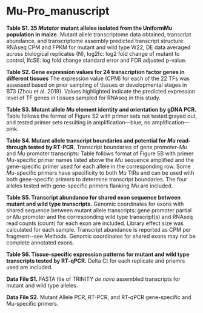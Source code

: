 # Mu-Pro_manuscript

**Table S1. 35 *Mutator* mutant alleles isolated from the UniformMu population in maize.** Mutant allele transcriptome data obtained, transcript abundance, and transcriptome assembly predicted transcript structure. RNAseq CPM and FPKM for mutant and wild type W22, DE data averaged across biological replicates (N), log2fc: log2 fold change of mutant to control, lfcSE: log fold change standard error and FDR adjusted p-value.

**Table S2. Gene expression values for 24 transcription factor genes in different tissues** The expression value (CPM) for each of the 22 TFs was assessed based on prior sampling of tissues or developmental stages in B73 (Zhou et al. 2019). Values highlighted indicate the predicted expression level of TF genes in tissues sampled for RNAseq in this study.

**Table S3. Mutant allele *Mu* element identity and orientation by gDNA PCR.** Table follows the format of Figure S2 with primer sets not tested grayed out, and tested primer sets resulting in amplification—blue, no amplification—pink.

**Table S4. Mutant allele transcript boundaries and potential for *Mu* read-through tested by RT-PCR.** Transcript boundaries of gene promoter-*Mu* and *Mu* promoter transcripts: Table follows format of Figure 5B with primer *Mu*-specific primer names listed above the *Mu* sequence amplified and the gene-specific primer used for each allele in the corresponding row. Some *Mu*-specific
primers have specificity to both *Mu* TIRs and can be used with both gene-specific primers to determine transcript boundaries. The four alleles tested with gene-specific primers flanking *Mu* are included.

**Table S5. Transcript abundance for shared exon sequence between mutant and wild type transcripts.** Genomic coordinates for exons with shared sequence between mutant allele transcripts: gene promoter partial or *Mu* promoter and the corresponding wild type transcript(s) and RNAseq read counts (count) for each exon are included. Library effect size was calculated for each sample. Transcript abundance is reported as CPM per fragment--see Methods. Genomic coordinates for shared exons may not be complete annotated exons. 

**Table S6. Tissue-specific expression patterns for mutant and wild type transcripts tested by RT-qPCR.** Delta Ct for each replicate and priemrs used are included.



**Data File S1.** FASTA file of TRINITY *de novo* assembled transcripts for mutant and wild type alleles. 

**Data File S2.** Mutant Allele PCR, RT-PCR, and RT-qPCR gene-specific and Mu-specific primers.
